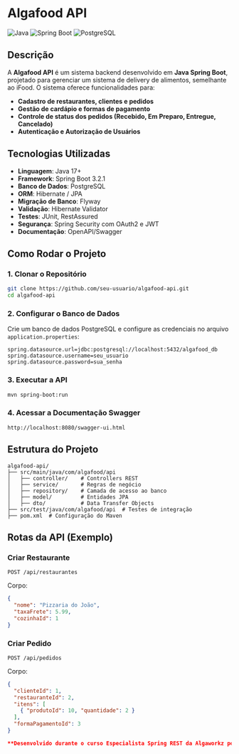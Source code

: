 # Algafood API

![Java](https://img.shields.io/badge/Java-ED8B00?style=for-the-badge&logo=java&logoColor=white)
![Spring Boot](https://img.shields.io/badge/Spring_Boot-6DB33F?style=for-the-badge&logo=spring-boot&logoColor=white)
![PostgreSQL](https://img.shields.io/badge/PostgreSQL-316192?style=for-the-badge&logo=postgresql&logoColor=white)

## Descrição
A **Algafood API** é um sistema backend desenvolvido em **Java Spring Boot**, projetado para gerenciar um sistema de delivery de alimentos, semelhante ao iFood. O sistema oferece funcionalidades para:
- **Cadastro de restaurantes, clientes e pedidos**
- **Gestão de cardápio e formas de pagamento**
- **Controle de status dos pedidos (Recebido, Em Preparo, Entregue, Cancelado)**
- **Autenticação e Autorização de Usuários**

## Tecnologias Utilizadas
- **Linguagem**: Java 17+
- **Framework**: Spring Boot 3.2.1
- **Banco de Dados**: PostgreSQL
- **ORM**: Hibernate / JPA
- **Migração de Banco**: Flyway
- **Validação**: Hibernate Validator
- **Testes**: JUnit, RestAssured
- **Segurança**: Spring Security com OAuth2 e JWT
- **Documentação**: OpenAPI/Swagger

## Como Rodar o Projeto
### 1. Clonar o Repositório
```bash
git clone https://github.com/seu-usuario/algafood-api.git
cd algafood-api
```
### 2. Configurar o Banco de Dados
Crie um banco de dados PostgreSQL e configure as credenciais no arquivo `application.properties`:
```properties
spring.datasource.url=jdbc:postgresql://localhost:5432/algafood_db
spring.datasource.username=seu_usuario
spring.datasource.password=sua_senha
```

### 3. Executar a API
```bash
mvn spring-boot:run
```

### 4. Acessar a Documentação Swagger
```
http://localhost:8080/swagger-ui.html
```

## Estrutura do Projeto
```
algafood-api/
├── src/main/java/com/algafood/api
│   ├── controller/    # Controllers REST
│   ├── service/       # Regras de negócio
│   ├── repository/    # Camada de acesso ao banco
│   ├── model/         # Entidades JPA
│   ├── dto/           # Data Transfer Objects
├── src/test/java/com/algafood/api  # Testes de integração
├── pom.xml  # Configuração do Maven
```

## Rotas da API (Exemplo)
### Criar Restaurante
```http
POST /api/restaurantes
```
Corpo:
```json
{
  "nome": "Pizzaria do João",
  "taxaFrete": 5.99,
  "cozinhaId": 1
}
```

### Criar Pedido
```http
POST /api/pedidos
```
Corpo:
```json
{
  "clienteId": 1,
  "restauranteId": 2,
  "itens": [
    { "produtoId": 10, "quantidade": 2 }
  ],
  "formaPagamentoId": 3
}

**Desenvolvido durante o curso Especialista Spring REST da Algaworkz por [pertusatti22](https://github.com/pertusatti22)** 🚀

